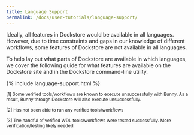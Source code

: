 ```yaml
---
title: Language Support
permalink: /docs/user-tutorials/language-support/
---
```


Ideally, all features in Dockstore would be available in all languages. 
However, due to time constraints and gaps in our knowledge of different workflows, some features of Dockstore are not available in all languages. 

To help lay out what parts of Dockstore are available in which languages, we cover the following guide for what features are available on the Dockstore site and in the Dockstore command-line utility. 

{% include language-support.html %}

<sup>[1] Some verified tools/workflows are known to execute unsuccessfully with Bunny.  As a result, Bunny through Dockstore will also execute unsuccessfully.
</sup>


<sup> [2] Has not been able to run any verified tools/workflows</sup>


<sup> [3] The handful of verified WDL tools/workflows were tested successfully.  More verification/testing likely needed.</sup>
<!-- &ast; Nextflow has preliminary support for workflow registration -->
